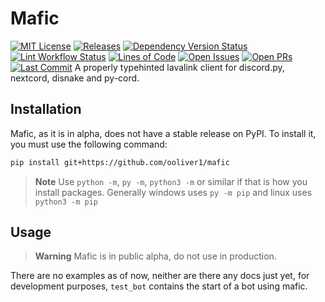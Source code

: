 # Mafic

[![MIT License](https://custom-icon-badges.herokuapp.com/github/license/ooliver1/mafic?color=845ec2&logo=code-square)](https://github.com/ooliver1/mafic/blob/master/LICENSE "License File")
[![Releases](https://custom-icon-badges.herokuapp.com/github/v/release/ooliver1/mafic?display_name=tag&include_prereleases&sort=semver&logo=commit&color=c25db8)](https://github.com/ooliver1/mafic/releases "Mafic Releases")
[![Dependency Version Status](https://custom-icon-badges.herokuapp.com/librariesio/github/ooliver1/mafic?logo=versions&color=f062a4)](https://github.com/ooliver1/mafic/blob/master/pyproject.toml "Poetry Dependencies")
[![Lint Workflow Status](https://custom-icon-badges.herokuapp.com/github/workflow/status/ooliver1/mafic/lint?label=lint&logo=codescan-checkmark&color=ff738c)](https://github.com/ooliver1/mafic/actions/workflows/lint.yml "Lint Workflow")
[![Lines of Code](https://custom-icon-badges.herokuapp.com/tokei/lines/github/ooliver1/mafic?logo=quote&color=ff9075)](https://github.com/ooliver1/mafic/tree/master/mafic "Mafic Module Tree")
[![Open Issues](https://custom-icon-badges.herokuapp.com/github/issues-raw/ooliver1/mafic?logo=issue-opened&color=ffb263)](https://github.com/ooliver1/mafic/issues "Open Issues")
[![Open PRs](https://custom-icon-badges.herokuapp.com/github/issues-pr-raw/ooliver1/mafic?logo=git-pull-request&color=ffd55f)](https://github.com/ooliver1/mafic/pulls "Open Pull Requests")
[![Last Commit](https://custom-icon-badges.herokuapp.com/github/last-commit/ooliver1/mafic?logo=git-commit&color=#f9f871)](https://github.com/ooliver1/mafic/commits/master)
A properly typehinted lavalink client for discord.py, nextcord, disnake and py-cord.

## Installation

Mafic, as it is in alpha, does not have a stable release on PyPI. To install it, you must use the following command:

```bash
pip install git+https://github.com/ooliver1/mafic
```

> **Note**
> Use `python -m`, `py -m`, `python3 -m` or similar if that is how you install packages.
> Generally windows uses `py -m pip` and linux uses `python3 -m pip`

## Usage

> **Warning**
> Mafic is in public alpha, do not use in production.

There are no examples as of now, neither are there any docs just yet, for development purposes, `test_bot` contains the start of a bot using mafic.

